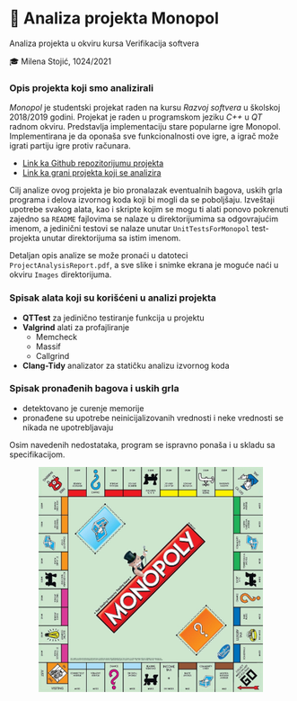 # 🎩 Analiza projekta Monopol 

Analiza projekta u okviru kursa Verifikacija softvera

🎓 Milena Stojić, 1024/2021

### Opis projekta koji smo analizirali

*Monopol* je studentski projekat raden na kursu *Razvoj softvera* u školskoj 2018/2019 godini. Projekat je raden u programskom jeziku
*C++* u *QT* radnom okviru. Predstavlja implementaciju stare popularne igre Monopol. Implementirana je da oponaša sve funkcionalnosti ove igre, a igrač može igrati partiju igre protiv računara.

* <a href = "https://github.com/MATF-RS19/RS019-monopol/"> Link ka Github repozitorijumu projekta </a>
* <a href = "https://github.com/MATF-RS19/RS019-monopol/tree/15a010f4e6e3571ed55d7ddf18a0ed1c5005d2f0"> Link ka grani projekta koji se analizira </a>

Cilj analize ovog projekta je bio pronalazak eventualnih bagova, uskih grla programa i delova izvornog koda koji bi mogli da se poboljšaju.
Izveštaji upotrebe svakog alata, kao i skripte kojim se mogu ti alati ponovo pokrenuti zajedno sa `README` fajlovima se nalaze u direktorijumima sa odgovrajućim imenom, a jedinični testovi se nalaze unutar `UnitTestsForMonopol` test-projekta unutar direktorijuma sa istim imenom.

Detaljan opis analize se može pronaći u datoteci `ProjectAnalysisReport.pdf`, a sve slike i snimke ekrana je moguće naći u okviru  `Images` direktorijuma. 

### Spisak alata koji su korišćeni u analizi projekta

* **QTTest** za jedinično testiranje funkcija u projektu
* **Valgrind** alati za profajliranje
   - Memcheck
   - Massif
   - Callgrind
* **Clang-Tidy** analizator za statičku analizu izvornog koda

### Spisak pronađenih bagova i uskih grla

* detektovano je curenje memorije
* pronađene su upotrebe neinicijalizovanih vrednosti i neke vrednosti se nikada ne upotrebljavaju

Osim navedenih nedostataka, program se ispravno ponaša i u skladu sa specifikacijom.

<div style = "text-align: center">
<img src = "https://github.com/MATF-Software-Verification/2023_Analysis_Monopol2/blob/main/Images/monopol_board.jpg" style = "width: 400px;" /></div>




